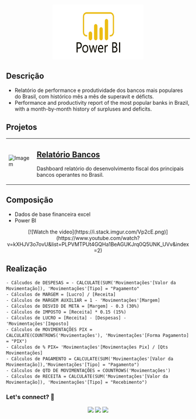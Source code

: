 <div align="center">
  <img src="https://github.com/Raii-Azevedo/ProjetosBI/blob/master/Power-Bi-Logo-PNG.png" width="250" height = "150">
</div>

## Descrição
- Relatório de performance e produtividade dos bancos mais populares do Brasil, com histórico mês a mês de superavit e déficts.
- Performance and productivity report of the most popular banks in Brazil, with a month-by-month history of surpluses and deficits.

## Projetos
<table>
  <tr>
    <td><img src="https://github.com/Raii-Azevedo/ProjetosBI/blob/master/Relatório%20Bancos/Relatório%20Bancos.gif" width="400" alt="Imagem"></td>
    <td>
      <h2><a href="https://github.com/Raii-Azevedo/ProjetosBI/tree/master/Relatório%20Bancos">Relatório Bancos</a></h2>
      <p>Dashboard relatório do desenvolvimento fiscal dos principais bancos operantes no Brasil.</p>
    </td>
  </tr>
</table>

## Composição
- Dados de base financeira excel
- Power BI

<div align="center">
  [![Watch the video](https://i.stack.imgur.com/Vp2cE.png)](https://www.youtube.com/watch?v=kXHJV3o7ovU&list=PLPVMTPUt4GQHa1BeAGUKJrq0Q5UNK_UVv&index=2)
</div>

## Realização
    - Cálcudos de DESPESAS = - CALCULATE(SUM('Movimentações'[Valor da Movimentação]), 'Movimentações'[Tipo] = "Pagamento"
    - Cálculos de MARGEM = [Lucro] / [Receita]
    - Cálculos de MARGEM AUXILIAR = 1 - 'Movimentações'[Margem]
    - Cálculos de DESVIO DE META = [Margem] - 0.3 (30%)
    - Cálculos de IMPOSTO = [Receita] * 0.15 (15%)
    - Cálculos de LUCRO = [Receita] - [Despesas] - 'Movimentações'[Imposto]
    - Cálculos de MOVIMENTAÇÕES PIX = CALCULATE(COUNTROWS('Movimentações'), 'Movimentações'[Forma Pagamento] = "PIX")
    - Cálculos de % PIX= 'Movimentações'[Movimentações Pix] / [Qts Movimentações]
    - Cálculos de PAGAMENTO = CALCULATE(SUM('Movimentações'[Valor da Movimentação]),'Movimentações'[Tipo] = "Pagamento")
    - Cálculos de QTD DE MOVIMENTAÇÕES = COUNTROWS('Movimentações')
    - Cálculos de RECEITA = CALCULATE(SUM('Movimentações'[Valor da Movimentação]), 'Movimentações'[Tipo] = "Recebimento")

  ### Let's connect? 🤝
  <div>
    <p align="center">
      <a href="https://www.linkedin.com/in/raissa-azevedo-555893120/"><img src="https://img.shields.io/badge/-LinkedIn-0077B5?style=flat&logo=Linkedin&logoColor=white"/></a>
      <a href="https://twitter.com/Raiissa_Azevedo"><img src="https://img.shields.io/badge/-Twitter-%231DA1F2?style=flat&logo=twitter&logoColor=white"/></a>
      <a href="https://www.instagram.com/raiissa.azevedo/"><img src="https://img.shields.io/badge/-Instagram-E4405F?style=flat&logo=instagram&logoColor=white"/></a>
  </p> </div></div>
</div>
